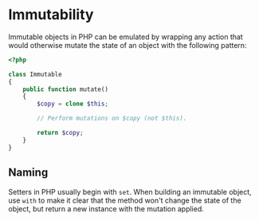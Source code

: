 # Immutability

Immutable objects in PHP can be emulated by wrapping any action that would
otherwise mutate the state of an object with the following pattern:

```php
<?php

class Immutable
{
    public function mutate()
    {
        $copy = clone $this;

        // Perform mutations on $copy (not $this).

        return $copy;
    }
}
```

## Naming

Setters in PHP usually begin with `set`. When building an immutable object,
use `with` to make it clear that the method won't change the state of the
object, but return a new instance with the mutation applied.